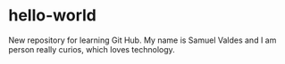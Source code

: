 # hello-world
New repository for learning Git Hub.
My name is Samuel Valdes and I am person really curios, which loves technology.
